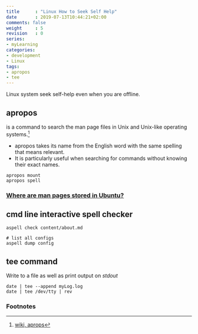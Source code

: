 ```yaml
---
title      : "Linux How to Seek Self Help"
date       : 2019-07-13T10:44:21+02:00
comments: false
weight     : 5
revision   : 0
series:
- myLearning
categories: 
- development
- Linux
tags:
- apropos
- tee
---
```


Linux system seek self-help even when you are offline.

## apropos

is a command to search the man page files in Unix and Unix-like operating systems.[^1]
* apropos takes its name from the English word with the same spelling that means relevant.
* It is particularly useful when searching for commands without knowing their exact names.

```
apropos mount
apropos spell
```

### [Where are man pages stored in Ubuntu?](https://superuser.com/questions/318555/where-are-man-pages-stored-in-ubuntu)

## cmd line interactive spell checker

```
aspell check content/about.md

# list all configs
aspell dump config
```

## tee command

Write to a file as well as print output on *stdout*

```
date | tee --append myLog.log
date | tee /dev/tty | rev
```

### Footnotes

[^1]: [wiki, aprops](https://en.wikipedia.org/wiki/Apropos_(Unix))
[^2]: 
